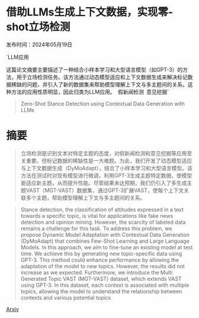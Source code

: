 # 借助LLMs生成上下文数据，实现零-shot立场检测

发布时间：2024年05月19日

`LLM应用

这篇论文摘要主要描述了一种结合小样本学习和大型语言模型（如GPT-3）的方法，用于立场检测任务。该方法通过动态模型适应和上下文数据生成来解决标记数据稀缺的问题，并引入了新的数据集来帮助模型理解上下文与多主题间的关系。这种方法的应用性质明显，因此归类为LLM应用。` `假新闻检测` `意见挖掘`

> Zero-Shot Stance Detection using Contextual Data Generation with LLMs

# 摘要

> 立场检测是识别文本对特定主题的态度，对假新闻检测和意见挖掘等应用至关重要。但标记数据的稀缺性是一大难题。为此，我们开发了动态模型适应与上下文数据生成（DyMoAdapt），结合了小样本学习和大型语言模型。该方法在测试时对现有模型进行微调，利用GPT-3生成主题特定数据，使模型能适应新主题，从而提升性能。尽管结果未达预期，我们仍引入了多生成主题VAST（MGT-VAST）数据集，通过GPT-3扩展VAST，使每个上下文关联多个主题，帮助模型理解上下文与多主题间的关系。

> Stance detection, the classification of attitudes expressed in a text towards a specific topic, is vital for applications like fake news detection and opinion mining. However, the scarcity of labeled data remains a challenge for this task. To address this problem, we propose Dynamic Model Adaptation with Contextual Data Generation (DyMoAdapt) that combines Few-Shot Learning and Large Language Models. In this approach, we aim to fine-tune an existing model at test time. We achieve this by generating new topic-specific data using GPT-3. This method could enhance performance by allowing the adaptation of the model to new topics. However, the results did not increase as we expected. Furthermore, we introduce the Multi Generated Topic VAST (MGT-VAST) dataset, which extends VAST using GPT-3. In this dataset, each context is associated with multiple topics, allowing the model to understand the relationship between contexts and various potential topics

[Arxiv](https://arxiv.org/abs/2405.11637)